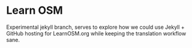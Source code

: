 # Learn OSM

Experimental jekyll branch, serves to explore how we could use Jekyll + GitHub hosting for LearnOSM.org while keeping the translation workflow sane.
